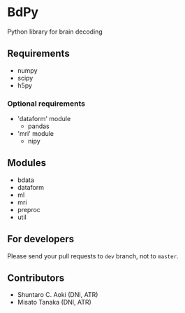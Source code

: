 # BdPy

Python library for brain decoding

## Requirements

- numpy
- scipy
- h5py

### Optional requirements

- 'dataform' module
    - pandas
- 'mri' module
    - nipy

## Modules

- bdata
- dataform
- ml
- mri
- preproc
- util

## For developers

Please send your pull requests to `dev` branch, not to `master`.

## Contributors

- Shuntaro C. Aoki (DNI, ATR)
- Misato Tanaka (DNI, ATR)
